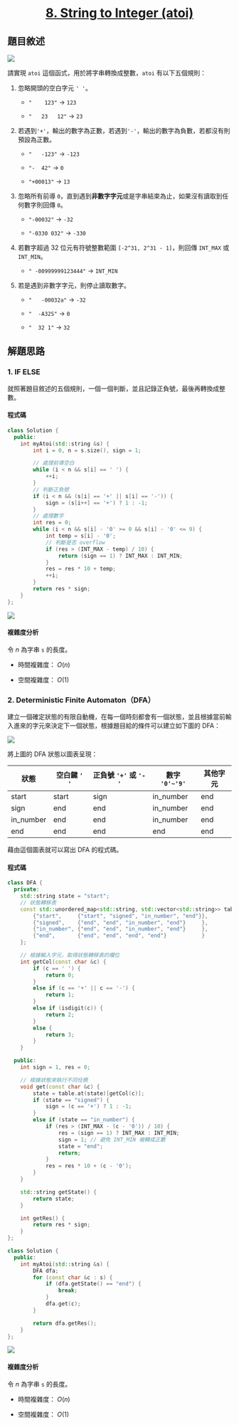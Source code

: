 # <center> [8. String to Integer (atoi)](https://leetcode.com/problems/string-to-integer-atoi/description/) </center>

## 題目敘述

[![](https://raw.githubusercontent.com/reese60525/ForPicGo/main/ForPicGo/Pictures/202501182009394.png)](https://raw.githubusercontent.com/reese60525/ForPicGo/main/ForPicGo/Pictures/202501182009394.png)

請實現 `atoi` 這個函式，用於將字串轉換成整數，`atoi` 有以下五個規則：

1. 忽略開頭的空白字元 `' '`。

   - `"    123"` -> `123`

   - `"   23   12"` -> `23`

2. 若遇到`'+'`，輸出的數字為正數，若遇到`'-'`，輸出的數字為負數，若都沒有則預設為正數。

   - `"   -123"` -> `-123`

   - `"-  42"` -> `0`

   - `"+00013"` -> `13`

3. 忽略所有前導 `0`，直到遇到**非數字字元**或是字串結束為止，如果沒有讀取到任何數字則回傳 `0`。

   - `"-00032"` -> `-32`

   - `"-0330 032"` -> `-330`

4. 若數字超過 32 位元有符號整數範圍 `[-2^31, 2^31 - 1]`，則回傳 `INT_MAX` 或 `INT_MIN`。

   - `" -00999999123444"` -> `INT_MIN`

5. 若是遇到非數字字元，則停止讀取數字。

   - `"   -00032a"` -> `-32`

   - `"  -A32S"` -> `0`

   - `"  32 1"` -> `32`

## 解題思路

### 1. IF ELSE

就照著題目敘述的五個規則，一個一個判斷，並且記錄正負號，最後再轉換成整數。

#### 程式碼

```cpp {.line-numbers}
class Solution {
  public:
    int myAtoi(std::string &s) {
        int i = 0, n = s.size(), sign = 1;

        // 處理前導空白
        while (i < n && s[i] == ' ') {
            ++i;
        }
        // 判斷正負號
        if (i < n && (s[i] == '+' || s[i] == '-')) {
            sign = (s[i++] == '+') ? 1 : -1;
        }
        // 處理數字
        int res = 0;
        while (i < n && s[i] - '0' >= 0 && s[i] - '0' <= 9) {
            int temp = s[i] - '0';
            // 判斷是否 overflow
            if (res > (INT_MAX - temp) / 10) {
                return (sign == 1) ? INT_MAX : INT_MIN;
            }
            res = res * 10 + temp;
            ++i;
        }
        return res * sign;
    }
};
```

[![](https://raw.githubusercontent.com/reese60525/ForPicGo/main/ForPicGo/Pictures/202501192007811.png)](https://raw.githubusercontent.com/reese60525/ForPicGo/main/ForPicGo/Pictures/202501192007811.png)

#### 複雜度分析

令 $n$ 為字串 `s` 的長度。

- 時間複雜度： $O(n)$

- 空間複雜度： $O(1)$

### 2. Deterministic Finite Automaton（DFA）

建立一個確定狀態的有限自動機，在每一個時刻都會有一個狀態，並且根據當前輸入進來的字元來決定下一個狀態，根據題目給的條件可以建立如下圖的 DFA：

[![](https://raw.githubusercontent.com/reese60525/ForPicGo/main/ForPicGo/Pictures/202501192014250.png)](https://raw.githubusercontent.com/reese60525/ForPicGo/main/ForPicGo/Pictures/202501192014250.png)

將上圖的 DFA 狀態以圖表呈現：

| 狀態       | 空白鍵 `' '`  | 正負號 `'+'` 或 `'-'`  | 數字 `'0'~'9'`  | 其他字元  |
| --------- | ------------ | --------------------- | -------------- | -------- |
| start     | start        | sign                  | in_number      | end      |
| sign      | end          | end                   | in_number      | end      |
| in_number | end          | end                   | in_number      | end      |
| end       | end          | end                   | end            | end      |

藉由這個圖表就可以寫出 DFA 的程式碼。

#### 程式碼

```cpp {.line-numbers}
class DFA {
  private:
    std::string state = "start";
    // 狀態轉移表
    const std::unordered_map<std::string, std::vector<std::string>> table {
        {"start",     {"start", "signed", "in_number", "end"}},
        {"signed",    {"end", "end", "in_number", "end"}     },
        {"in_number", {"end", "end", "in_number", "end"}     },
        {"end",       {"end", "end", "end", "end"}           }
    };

    // 根據輸入字元，取得狀態轉移表的欄位
    int getCol(const char &c) {
        if (c == ' ') {
            return 0;
        }
        else if (c == '+' || c == '-') {
            return 1;
        }
        else if (isdigit(c)) {
            return 2;
        }
        else {
            return 3;
        }
    }

  public:
    int sign = 1, res = 0;

    // 根據狀態來執行不同任務
    void get(const char &c) {
        state = table.at(state)[getCol(c)];
        if (state == "signed") {
            sign = (c == '+') ? 1 : -1;
        }
        else if (state == "in_number") {
            if (res > (INT_MAX - (c - '0')) / 10) {
                res = (sign == 1) ? INT_MAX : INT_MIN;
                sign = 1; // 避免 INT_MIN 被轉成正數
                state = "end";
                return;
            }
            res = res * 10 + (c - '0');
        }
    }

    std::string getState() {
        return state;
    }

    int getRes() {
        return res * sign;
    }
};

class Solution {
  public:
    int myAtoi(std::string &s) {
        DFA dfa;
        for (const char &c : s) {
            if (dfa.getState() == "end") {
                break;
            }
            dfa.get(c);
        }

        return dfa.getRes();
    }
};
```

[![](https://raw.githubusercontent.com/reese60525/ForPicGo/main/ForPicGo/Pictures/202501231354770.png)](https://raw.githubusercontent.com/reese60525/ForPicGo/main/ForPicGo/Pictures/202501231354770.png)

#### 複雜度分析

令 $n$ 為字串 `s` 的長度。

- 時間複雜度： $O(n)$

- 空間複雜度： $O(1)$
